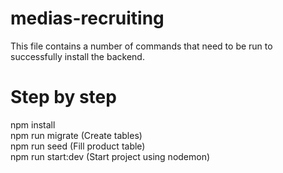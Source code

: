# medias-recruiting

This file contains a number of commands that need to be run to successfully install the backend.

# Step by step
npm install \
npm run migrate (Create tables) \
npm run seed (Fill product table) \
npm run start:dev (Start project using nodemon)